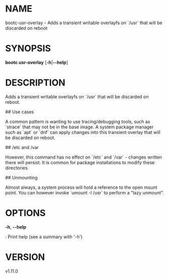 # NAME

bootc-usr-overlay - Adds a transient writable overlayfs on \`/usr\` that
will be discarded on reboot

# SYNOPSIS

**bootc usr-overlay** \[**-h**\|**\--help**\]

# DESCRIPTION

Adds a transient writable overlayfs on \`/usr\` that will be discarded
on reboot.

\## Use cases

A common pattern is wanting to use tracing/debugging tools, such as
\`strace\` that may not be in the base image. A system package manager
such as \`apt\` or \`dnf\` can apply changes into this transient overlay
that will be discarded on reboot.

\## /etc and /var

However, this command has no effect on \`/etc\` and \`/var\` - changes
written there will persist. It is common for package installations to
modify these directories.

\## Unmounting

Almost always, a system process will hold a reference to the open mount
point. You can however invoke \`umount -l /usr\` to perform a \"lazy
unmount\".

# OPTIONS

**-h**, **\--help**

:   Print help (see a summary with \'-h\')

# VERSION

v1.11.0
